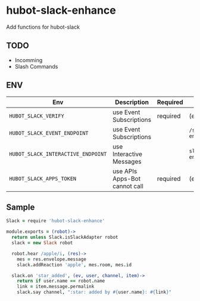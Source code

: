# hubot-slack-enhance
Add functions for hubot-slack

## TODO

* Incomming
* Slash Commands

## ENV

Env                               | Description                   | Required | Default
--------------------------------- | ----------------------------- | -------- | ---------------------------
`HUBOT_SLACK_VERIFY`              | use Event Subscriptions       | required | (empty)
`HUBOT_SLACK_EVENT_ENDPOINT`      | use Event Subscriptions       |          | `/slack/event-endpoint`
`HUBOT_SLACK_INTERACTIVE_ENDPOINT` | use Interactive Messages      |          | `slack/interactive-endpoint`
`HUBOT_SLACK_APPS_TOKEN`          | use APIs Apps-Bot cannot call | required | (empty)

## Sample

```coffee
Slack = require 'hubot-slack-enhance'

module.exports = (robot)->
  return unless Slack.isSlackAdapter robot
  slack = new Slack robot

  robot.hear /apple/i, (res)->
    mes = res.envelope.message
    slack.addReaction 'apple', mes.room, mes.id

  slack.on 'star_added', (ev, user, channel, item)->
    return if user.name == robot.name
    link = item.message.permalink
    slack.say channel, ":star: added by #{user.name}: #{link}"

```
